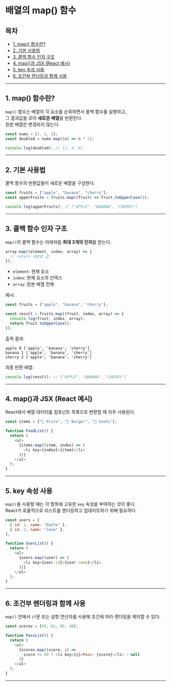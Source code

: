 # 배열의 map() 함수

## 목차

- [1. map() 함수란?](#1-map-함수란)
- [2. 기본 사용법](#2-기본-사용법)
- [3. 콜백 함수 인자 구조](#3-콜백-함수-인자-구조)
- [4. map()과 JSX (React 예시)](#4-map과-jsx-react-예시)
- [5. key 속성 사용](#5-key-속성-사용)
- [6. 조건부 렌더링과 함께 사용](#6-조건부-렌더링과-함께-사용)

---

## 1. map() 함수란?

`map()` 함수는 배열의 각 요소를 순회하면서 콜백 함수를 실행하고,  
그 결과값을 모아 **새로운 배열**을 반환한다.  
원본 배열은 변경되지 않는다.

```js
const nums = [1, 2, 3];
const doubled = nums.map((n) => n * 2);

console.log(doubled); // [2, 4, 6]
```

---

## 2. 기본 사용법

콜백 함수의 반환값들이 새로운 배열을 구성한다.

```js
const fruits = ["apple", "banana", "cherry"];
const upperFruits = fruits.map((fruit) => fruit.toUpperCase());

console.log(upperFruits); // ["APPLE", "BANANA", "CHERRY"]
```

---

## 3. 콜백 함수 인자 구조

`map()`의 콜백 함수는 아래처럼 **최대 3개의 인자**를 받는다.

```js
array.map((element, index, array) => {
  // return 새로운 값
});
```

- `element`: 현재 요소
- `index`: 현재 요소의 인덱스
- `array`: 원본 배열 전체

예시:

```js
const fruits = ["apple", "banana", "cherry"];

const result = fruits.map((fruit, index, array) => {
  console.log(fruit, index, array);
  return fruit.toUpperCase();
});
```

출력 결과:

```
apple 0 ['apple', 'banana', 'cherry']
banana 1 ['apple', 'banana', 'cherry']
cherry 2 ['apple', 'banana', 'cherry']
```

최종 반환 배열:

```js
console.log(result); // ["APPLE", "BANANA", "CHERRY"]
```

---

## 4. map()과 JSX (React 예시)

React에서 배열 데이터를 컴포넌트 목록으로 변환할 때 자주 사용된다.

```js
const items = ["🍕 Pizza", "🍔 Burger", "🍣 Sushi"];

function FoodList() {
  return (
    <ul>
      {items.map((item, index) => (
        <li key={index}>{item}</li>
      ))}
    </ul>
  );
}
```

---

## 5. key 속성 사용

`map()`을 사용할 때는 각 항목에 고유한 `key` 속성을 부여하는 것이 좋다.  
React가 효율적으로 리스트를 렌더링하고 업데이트하기 위해 필요하다.

```js
const users = [
  { id: 1, name: "DaeYa" },
  { id: 2, name: "Jane" },
];

function UserList() {
  return (
    <ul>
      {users.map((user) => (
        <li key={user.id}>{user.name}</li>
      ))}
    </ul>
  );
}
```

---

## 6. 조건부 렌더링과 함께 사용

`map()` 안에서 `if`문 또는 삼항 연산자를 사용해 조건에 따라 렌더링을 제어할 수 있다.

```js
const scores = [95, 62, 85, 40];

function PassList() {
  return (
    <ul>
      {scores.map((score, i) =>
        score >= 60 ? <li key={i}>Pass: {score}</li> : null
      )}
    </ul>
  );
}
```

---

